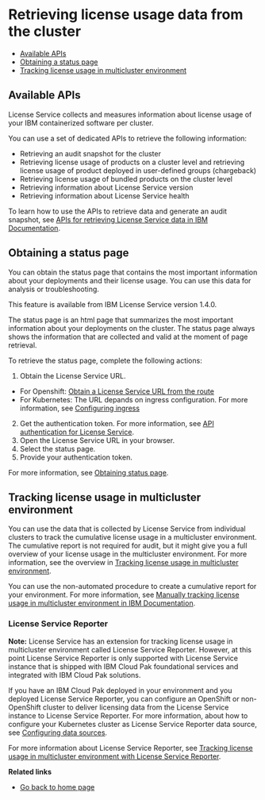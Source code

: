 # Retrieving license usage data from the cluster

- [Available APIs](#available-apis)
- [Obtaining a status page](#obtaining-a-status-page)
- [Tracking license usage in multicluster environment](#tracking-license-usage-in-multicluster-environment)

## Available APIs

License Service collects and measures information about license usage of your IBM containerized software per cluster.

You can use a set of dedicated APIs to retrieve the following information:

- Retrieving an audit snapshot for the cluster
- Retrieving license usage of products on a cluster level and retrieving license usage of product deployed in user-defined groups (chargeback)
- Retrieving license usage of bundled products on the cluster level
- Retrieving information about License Service version
- Retrieving information about License Service health

To learn how to use the APIs to retrieve data and generate an audit snapshot, see [APIs for retrieving License Service data in IBM Documentation](https://www.ibm.com/docs/en/cpfs?topic=data-per-cluster-from-license-service).

## Obtaining a status page

You can obtain the status page that contains the most important information about your deployments and their license usage. You can use this data for analysis or troubleshooting.

This feature is available from IBM License Service version 1.4.0.

The status page is an html page that summarizes the most important information about your deployments on the cluster. The status page always shows the information that are collected and valid at the moment of page retrieval.

To retrieve the status page, complete the following actions:
1. Obtain the License Service URL.

  - For Openshift: [Obtain a License Service URL from the route](https://www.ibm.com/docs/en/cpfs?topic=pcfls-apis#ls_url)
  - For Kubernetes: The URL depands on ingress configuration. For more information, see [Configuring ingress](Configuration.md#configuring-ingress)

2. Get the authentication token. For more information, see [API authentication for License Service](https://www.ibm.com/docs/en/cpfs?topic=service-api-authentication).
3. Open the License Service URL in your browser.
4. Select the status page.
5. Provide your authentication token.

For more information, see [Obtaining status page](https://www.ibm.com/docs/en/cpfs?topic=service-obtaining-status-page).

## Tracking license usage in multicluster environment

You can use the data that is collected by License Service from individual clusters to track the cumulative license usage in a multicluster environment. The cumulative report is not required for audit, but it might give you a full overview of your license usage in the multicluster environment.
For more information, see the overview in [Tracking license usage in multicluster environment](https://www.ibm.com/docs/en/cpfs?topic=operator-tracking-license-usage-in-multicluster-environment).

You can use the non-automated procedure to create a cumulative report for your environment. For more information, see [Manually tracking license usage in multicluster environment in IBM Documentation](https://www.ibm.com/docs/en/cpfs?topic=environment-manually-tracking-license-usage-in-multicluster).

### License Service Reporter

**Note:** License Service has an extension for tracking license usage in multicluster environment called License Service Reporter. However, at this point License Service Reporter is only supported with License Service instance that is shipped with IBM Cloud Pak foundational services and integrated with IBM Cloud Pak solutions.

If you have an IBM Cloud Pak deployed in your environment and you deployed License Service Reporter, you can configure an OpenShift or non-OpenShift cluster to deliver licensing data  from the License Service instance to License Service Reporter.
For more information, about how to configure your Kubernetes cluster as License Service Reporter data source, see [Configuring data sources](https://www.ibm.com/docs/en/cpfs?topic=reporter-configuring-data-sources).

For more information about License Service Reporter, see [Tracking license usage in multicluster environment with License Service Reporter](https://www.ibm.com/docs/en/cpfs?topic=tluime-tracking-license-usage-in-multicluster-environment-license-service-reporter).

<b>Related links</b>
- [Go back to home page](../License_Service_main.md#documentation)
